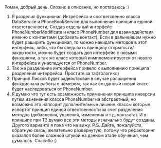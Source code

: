 Роман, добрый день. Сложно в описание, но постараюсь :)
1. Я разделил функционал Интрефейса и соответсвенно класса DataService и PhoneBookService для выполнения принципа единой ответственности, Создав отдельный интерфейс PhoneNumberModificate и класс PhoneNumber для взаимодействия именно с контактами (добавить контакт). Если в дальнейшем нужно будет раширить функционал, то можно накидать методов в этот интерфейс, либо, что бы следовать принципу открытости/закрытости, можно будет создать доп интерфейс с новыми функциями, а так же класс который инмплементируется от нового интерфейса и унаследуется от PhoneNumber. 
2. Так же разделение интерфейса привело к выполнению принципа разделения интерфейса. Простите за тафтологию:)
3. Принцип Лисков будет задействован в случае расширения функционала работы с номером, так как созданный новый класс будет наследоваться от PhoneNumber.
4. Я думаю что тут есть возможность применения принципа инверсии путем изменения класса PhoneNumber на абстрактный, но возможно это наплодит дополнительные лишние классы которые испортят принцип единой отвественности за счет разделения методов (добавления, удаления, изменения и т.д. контакта). И в принципе при ТЗ думаю все эти методы изначально будут созданы. Другого варианта я пока что не вижу.
P.S. Дайте, пожалуйста, обратную связь, желательно развернутую, потому что рефакторинг оказался более сложной штукой на данном этапе обучения, чем думалось. Спасибо :)